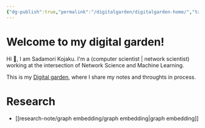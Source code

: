 ```yaml
---
{"dg-publish":true,"permalink":"/digitalgarden/digitalgarden-home/","tags":"gardenEntry","dgHomeLink":true,"dgPassFrontmatter":false}
---
```



# Welcome to my digital garden!

 Hi 👋, I am Sadamori Kojaku. I'm a (computer scientist | network scientist) working at the intersection of Network Science and Machine Learning. 

This is my [Digital garden](https://maggieappleton.com/garden-history), where I share my notes and throughts in process. 

# Research 
- [[research-note/graph embedding/graph embedding|graph embedding]]